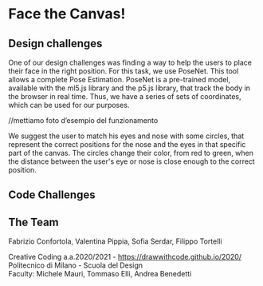 # Face the Canvas!

## Design challenges
One of our design challenges was finding a way to help the users to place their face in the right position. For this task, we use PoseNet. This tool allows a complete Pose Estimation. PoseNet is a pre-trained model, available with the ml5.js library and the p5.js library, that track the body in the browser in real time. Thus, we have a series of sets of coordinates, which can be used for our purposes.

//mettiamo foto d’esempio del funzionamento

We suggest the user to match his eyes and nose with some circles, that represent the correct positions for the nose and the eyes in that specific part of the canvas. The circles change their color, from red to green, when the distance between the user's eye or nose is close enough to the correct position.


## Code Challenges


## The Team
Fabrizio Confortola, Valentina Pippia, Sofia Serdar, Filippo Tortelli

Creative Coding a.a.2020/2021 - https://drawwithcode.github.io/2020/       
Politecnico di Milano - Scuola del Design     
Faculty: Michele Mauri, Tommaso Elli, Andrea Benedetti
